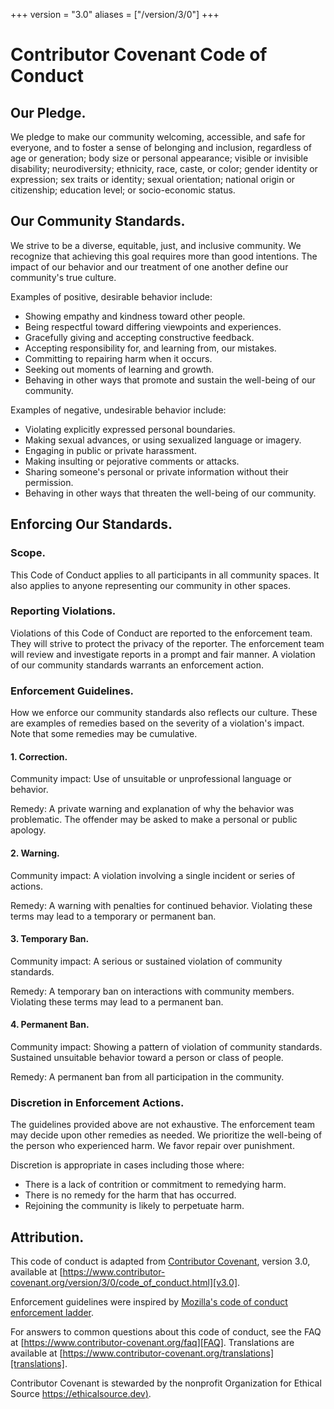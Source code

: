 +++
version = "3.0"
aliases = ["/version/3/0"]
+++

# Contributor Covenant Code of Conduct

## Our Pledge.

We pledge to make our community welcoming, accessible, and safe for everyone, and to foster a sense of belonging and inclusion, regardless of age or generation; body size or personal appearance; visible or invisible disability; neurodiversity; ethnicity, race, caste, or color; gender identity or expression; sex traits or identity; sexual orientation; national origin or citizenship; education level; or socio-economic status. 

## Our Community Standards.

We strive to be a diverse, equitable, just, and inclusive community. We recognize that achieving this goal requires more than good intentions. The impact of our behavior and our treatment of one another define our community's true culture.

Examples of positive, desirable behavior include:

* Showing empathy and kindness toward other people.
* Being respectful toward differing viewpoints and experiences.
* Gracefully giving and accepting constructive feedback.
* Accepting responsibility for, and learning from, our mistakes.
* Committing to repairing harm when it occurs.
* Seeking out moments of learning and growth.
* Behaving in other ways that promote and sustain the well-being of our community.

Examples of negative, undesirable behavior include:

* Violating explicitly expressed personal boundaries.
* Making sexual advances, or using sexualized language or imagery.
* Engaging in public or private harassment.
* Making insulting or pejorative comments or attacks.
* Sharing someone's personal or private information without their permission.
* Behaving in other ways that threaten the well-being of our community.

## Enforcing Our Standards.

### Scope.

This Code of Conduct applies to all participants in all community spaces. It also applies to anyone representing our community in other spaces.

### Reporting Violations.

Violations of this Code of Conduct are reported to the enforcement team. They will strive to protect the privacy of the reporter. The enforcement team will review and investigate reports in a prompt and fair manner. A violation of our community standards warrants an enforcement action. 

### Enforcement Guidelines.
How we enforce our community standards also reflects our culture. These are examples of remedies based on the severity of a violation's impact. Note that some remedies may be cumulative.

#### 1. Correction.
Community impact: Use of unsuitable or unprofessional language or behavior.

Remedy: A private warning and explanation of why the behavior was problematic. The offender may be asked to make a personal or public apology.

#### 2. Warning.

Community impact: A violation involving a single incident or series of actions.

Remedy: A warning with penalties for continued behavior. Violating these terms may lead to a temporary or permanent ban.

#### 3. Temporary Ban.

Community impact: A serious or sustained violation of community standards.

Remedy: A temporary ban on interactions with community members. Violating these terms may lead to a permanent ban.

#### 4. Permanent Ban.

Community impact: Showing a pattern of violation of community standards. Sustained unsuitable behavior toward a person or class of people.

Remedy: A permanent ban from all participation in the community.

### Discretion in Enforcement Actions.

The guidelines provided above are not exhaustive. The enforcement team may decide upon other remedies as needed. We prioritize the well-being of the person who experienced harm. We favor repair over punishment. 

Discretion is appropriate in cases including those where:

* There is a lack of contrition or commitment to remedying harm.
* There is no remedy for the harm that has occurred. 
* Rejoining the community is likely to perpetuate harm.

## Attribution.

This code of conduct is adapted from [Contributor Covenant][homepage],
version 3.0, available at
[https://www.contributor-covenant.org/version/3/0/code_of_conduct.html][v3.0].

Enforcement guidelines were inspired by 
[Mozilla's code of conduct enforcement ladder][Mozilla CoC].

For answers to common questions about this code of conduct, see the FAQ at
[https://www.contributor-covenant.org/faq][FAQ]. Translations are available 
at [https://www.contributor-covenant.org/translations][translations].

Contributor Covenant is stewarded by the nonprofit Organization for Ethical Source [https://ethicalsource.dev)][OES].

[homepage]: https://www.contributor-covenant.org
[v3.0]: https://www.contributor-covenant.org/version/3/0/code_of_conduct.html
[Mozilla CoC]: https://github.com/mozilla/diversity
[FAQ]: https://www.contributor-covenant.org/faq
[translations]: https://www.contributor-covenant.org/translations
[OES]: https://ethicalsource.dev
